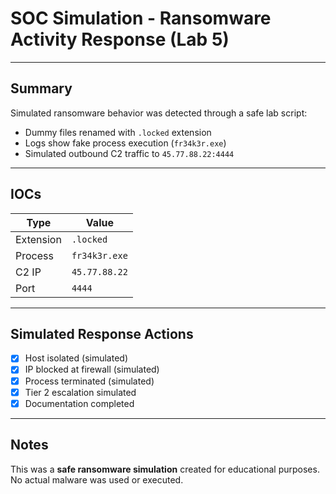# SOC Simulation - Ransomware Activity Response (Lab 5)

---

## Summary
Simulated ransomware behavior was detected through a safe lab script:
- Dummy files renamed with `.locked` extension
- Logs show fake process execution (`fr34k3r.exe`)
- Simulated outbound C2 traffic to `45.77.88.22:4444`

---

## IOCs
| Type | Value |
|------|-------|
| Extension | `.locked` |
| Process | `fr34k3r.exe` |
| C2 IP | `45.77.88.22` |
| Port | `4444` |

---

## Simulated Response Actions
- [x] Host isolated (simulated)
- [x] IP blocked at firewall (simulated)
- [x] Process terminated (simulated)
- [x] Tier 2 escalation simulated
- [x] Documentation completed

---

## Notes
This was a **safe ransomware simulation** created for educational purposes. No actual malware was used or executed.

